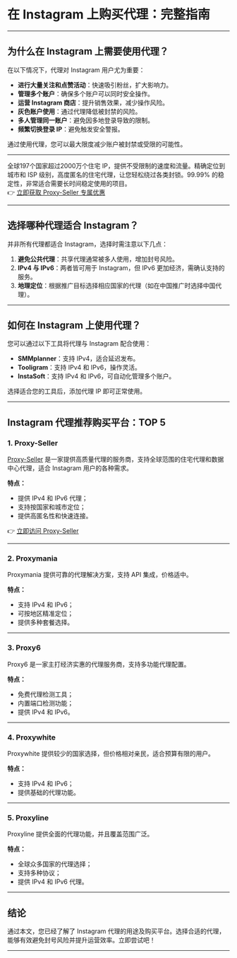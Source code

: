 # 在 Instagram 上购买代理：完整指南

---



## 为什么在 Instagram 上需要使用代理？

在以下情况下，代理对 Instagram 用户尤为重要：

- **进行大量关注和点赞活动**：快速吸引粉丝，扩大影响力。
- **管理多个账户**：确保多个账户可以同时安全操作。
- **运营 Instagram 商店**：提升销售效果，减少操作风险。
- **灰色账户使用**：通过代理降低被封禁的风险。
- **多人管理同一账户**：避免因多地登录导致的限制。
- **频繁切换登录 IP**：避免触发安全警报。

通过使用代理，您可以最大限度减少账户被封禁或受限的可能性。

---
全球197个国家超过2000万个住宅 IP，提供不受限制的速度和流量。精确定位到城市和 ISP 级别，高度匿名的住宅代理，让您轻松绕过各类封锁。99.99% 的稳定性，非常适合需要长时间稳定使用的项目。  
👉 [立即获取 Proxy-Seller 专属优惠](https://bit.ly/proxy-seller-coupon)

---
## 选择哪种代理适合 Instagram？

并非所有代理都适合 Instagram，选择时需注意以下几点：

1. **避免公共代理**：共享代理通常被多人使用，增加封号风险。
2. **IPv4 与 IPv6**：两者皆可用于 Instagram，但 IPv6 更加经济，需确认支持的服务。
3. **地理定位**：根据推广目标选择相应国家的代理（如在中国推广时选择中国代理）。

---

## 如何在 Instagram 上使用代理？

您可以通过以下工具将代理与 Instagram 配合使用：

- **SMMplanner**：支持 IPv4，适合延迟发布。
- **Tooligram**：支持 IPv4 和 IPv6，操作灵活。
- **InstaSoft**：支持 IPv4 和 IPv6，可自动化管理多个账户。

选择适合您的工具后，添加代理 IP 即可正常使用。

---

## Instagram 代理推荐购买平台：TOP 5

### 1. Proxy-Seller
[Proxy-Seller](https://bit.ly/proxy-seller-coupon) 是一家提供高质量代理的服务商，支持全球范围的住宅代理和数据中心代理，适合 Instagram 用户的各种需求。

**特点：**
- 提供 IPv4 和 IPv6 代理；
- 支持按国家和城市定位；
- 提供高匿名性和快速连接。

👉 [立即访问 Proxy-Seller](https://bit.ly/proxy-seller-coupon)

---

### 2. Proxymania
Proxymania 提供可靠的代理解决方案，支持 API 集成，价格适中。

**特点：**
- 支持 IPv4 和 IPv6；
- 可按地区精准定位；
- 提供多种套餐选择。

---

### 3. Proxy6
Proxy6 是一家主打经济实惠的代理服务商，支持多功能代理配置。

**特点：**
- 免费代理检测工具；
- 内置端口检测功能；
- 提供 IPv4 和 IPv6。

---

### 4. Proxywhite
Proxywhite 提供较少的国家选择，但价格相对亲民，适合预算有限的用户。

**特点：**
- 支持 IPv4 和 IPv6；
- 提供基础的代理功能。

---

### 5. Proxyline
Proxyline 提供全面的代理功能，并且覆盖范围广泛。

**特点：**
- 全球众多国家的代理选择；
- 支持多种协议；
- 提供 IPv4 和 IPv6 代理。

---

## 结论

通过本文，您已经了解了 Instagram 代理的用途及购买平台。选择合适的代理，能够有效避免封号风险并提升运营效率。立即尝试吧！

---
